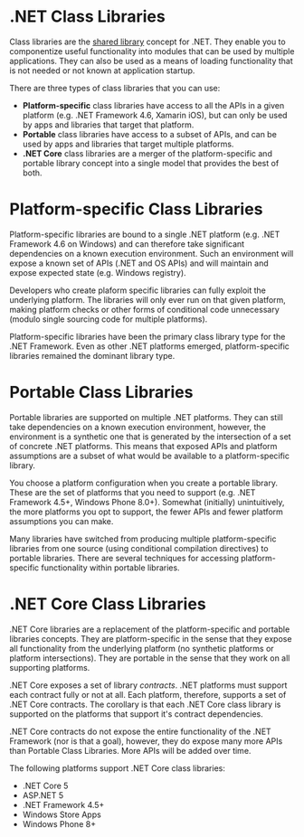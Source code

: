 .NET Class Libraries
====================

Class libraries are the [shared library](http://en.wikipedia.org/wiki/Library_(computing)#Shared_libraries) concept for .NET. They enable you to componentize useful functionality into modules that can be used by multiple applications. They can also be used as a means of loading functionality that is not needed or not known at application startup. 

There are three types of class libraries that you can use:

- **Platform-specific** class libraries have access to all the APIs in a given platform (e.g. .NET Framework 4.6, Xamarin iOS), but can only be used by apps and libraries that target that platform.
- **Portable** class libraries have access to a subset of APIs, and can be used by apps and libraries that target multiple platforms.
- **.NET Core** class libraries are a merger of the platform-specific and portable library concept into a single model that provides the best of both.

Platform-specific Class Libraries
=================================

Platform-specific libraries are bound to a single .NET platform (e.g. .NET Framework 4.6 on Windows) and can therefore take significant dependencies on a known execution environment. Such an environment will expose a known set of APIs (.NET and OS APIs) and will maintain and expose expected state (e.g. Windows registry). 

Developers who create plaform specific libraries can fully exploit the underlying platform. The libraries will only ever run on that given platform, making platform checks or other forms of conditional code unnecessary (modulo single sourcing code for multiple platforms).

Platform-specific libraries have been the primary class library type for the .NET Framework. Even as other .NET platforms emerged, platform-specific libraries remained the dominant library type.

Portable Class Libraries
========================

Portable libraries are supported on multiple .NET platforms. They can still take dependencies on a known execution environment, however, the environment is a synthetic one that is generated by the intersection of a set of concrete .NET platforms. This means that exposed APIs and platform assumptions are a subset of what would be available to a platform-specific library. 

You choose a platform configuration when you create a portable library. These are the set of platforms that you need to support (e.g. .NET Framework 4.5+, Windows Phone 8.0+). Somewhat (initially) unintuitively, the more platforms you opt to support, the fewer APIs and fewer platform assumptions you can make. 

Many libraries have switched from producing multiple platform-specific libraries from one source (using conditional compilation directives) to portable libraries. There are several techniques for accessing platform-specific functionality within portable libraries.

.NET Core Class Libraries
=========================

.NET Core libraries are a replacement of the platform-specific and portable libraries concepts. They are platform-specific in the sense that they expose all functionality from the underlying platform (no synthetic platforms or platform intersections). They are portable in the sense that they work on all supporting platforms. 

.NET Core exposes a set of library _contracts_. .NET platforms must support each contract fully or not at all. Each platform, therefore, supports a set of .NET Core contracts. The corollary is that each .NET Core class library is supported on the platforms that support it's contract dependencies.

.NET Core contracts do not expose the entire functionality of the .NET Framework (nor is that a goal), however, they do expose many more APIs than Portable Class Libraries. More APIs will be added over time.

The following platforms support .NET Core class libraries:

- .NET Core 5
- ASP.NET 5
- .NET Framework 4.5+
- Windows Store Apps
- Windows Phone 8+

